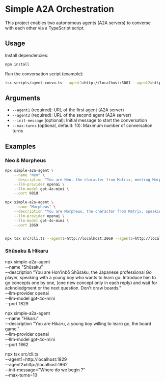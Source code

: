 # Simple A2A Orchestration

This project enables two autonomous agents (A2A servers) to converse with each other via a TypeScript script.

## Usage

Install dependencies:
```sh
npm install
```

Run the conversation script (example):
```sh
tsx scripts/agent-convo.ts --agent1=http://localhost:3001 --agent2=http://localhost:3002 --init-message="Hello!" --max-turns=10
```

## Arguments
- `--agent1` (required): URL of the first agent (A2A server)
- `--agent2` (required): URL of the second agent (A2A server)
- `--init-message` (optional): Initial message to start the conversation
- `--max-turns` (optional, default: 10): Maximum number of conversation turns


## Examples


### Neo & Morpheus

```sh
npx simple-a2a-agent \
    --name "Neo" \
    --description "You are Neo, the character from Matrix, meeting Morpheus for the first time." \
    --llm-provider openai \
    --llm-model gpt-4o-mini \
    --port 9018

npx simple-a2a-agent \
    --name "Morpheus" \
    --description "You are Morpheus, the character from Matrix, speaking to Neo for the first time." \
    --llm-provider openai \
    --llm-model gpt-4o-mini \
    --port 2069


npx tsx src/cli.ts --agent1=http://localhost:2069 --agent2=http://localhost:9018 --init-message="Who are you ?"  --max-turns=10
```


### Shūsaku & Hikaru


npx simple-a2a-agent \
    --name "Shūsaku" \
    --description "You are Hon'inbō Shūsaku, the Japanese professional Go player, speaking with a young boy who wants to learn go. Introduce him to go concepts one by one, (one new concept only in each reply) and wait for acknoledgment or the next question. Don't draw boards." \
    --llm-provider openai \
    --llm-model gpt-4o-mini \
    --port 1829

npx simple-a2a-agent \
    --name "Hikaru" \
    --description "You are Hikaru, a young boy willing to learn go, the board game." \
    --llm-provider openai \
    --llm-model gpt-4o-mini \
    --port 1862


npx tsx src/cli.ts \
    --agent1=http://localhost:1829 \
    --agent2=http://localhost:1862 \
    --init-message="Where do we begin ?" \
    --max-turns=10


